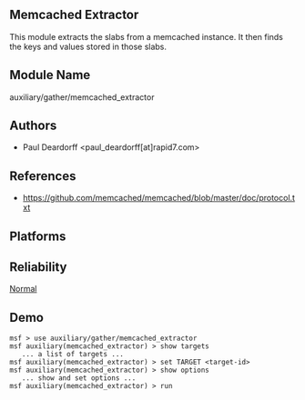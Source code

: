 ## Memcached Extractor

This module extracts the slabs from a memcached instance. It 
then finds the keys and values stored in those slabs.


## Module Name
auxiliary/gather/memcached_extractor

## Authors
* Paul Deardorff <paul_deardorff[at]rapid7.com>


## References
* https://github.com/memcached/memcached/blob/master/doc/protocol.txt




## Platforms


## Reliability
[Normal](https://github.com/rapid7/metasploit-framework/wiki/Exploit-Ranking)

## Demo

```
msf > use auxiliary/gather/memcached_extractor
msf auxiliary(memcached_extractor) > show targets
   ... a list of targets ...
msf auxiliary(memcached_extractor) > set TARGET <target-id>
msf auxiliary(memcached_extractor) > show options
   ... show and set options ...
msf auxiliary(memcached_extractor) > run
```
    
    